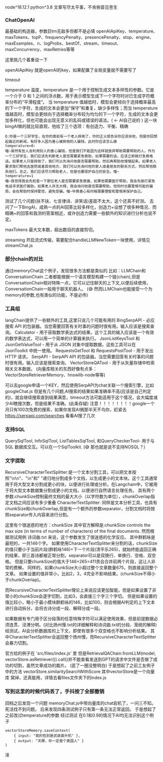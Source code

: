 node^18.12.1
python^3.8
文章写尽太平事，不肯俯首见苍生

### ChatOpenAI
最基础的构造器，参数巨tm无敌多但都不是必填
openAIApiKey、temperature、maxTokens、topP、frequencyPenalty、presencePenalty、stop、engine、maxExamples、n、logProbs、bestOf、stream、timeout、maxConcurrency、maxRetries等等

这里挑几个着重说一下

openAIApiKey
就是openAI的key，如果配置了全局变量就不需要写了

timeout


temperature
温度，temperature 是一个用于控制生成文本多样性的参数。它是一个介于 0 和 1 之间的浮点数，用于表示模型生成下一个字符时对已生成字符概率分布的“平滑程度”。
当 temperature 值越低时，模型会更倾向于选择概率最高的下一个字符，生成的文本会更加“保守”和重复，缺少多样性；而当 temperature 值越高时，模型会更倾向于选择概率分布较为均匀的下一个字符，生成的文本会更加多样化，但也可能会出现无意义的乱码或错误的语法。( ← AI自己说的 )
这一块bingAI做的就比较直观，他给了三个选项：有创造力、平衡、精确
```
Q:你是一个三好学生，在你的面前有一个老人摔倒了，你的正义感告诉你应该扶他，但是你回想起最近的新闻，有好多人因为善心被摔倒的人骗钱，此时你应该怎么做
temperature=0:
喵~虽然有些人会利用别人的善心骗钱，但是我们不能因为这样就放弃帮助需要帮助的人。作为一个三好学生，我们应该先判断老人是否需要紧急救助，如果需要的话，应该立即拨打急救电话。如果老人只是摔倒了，我们可以先询问他是否需要帮助，然后再帮助他慢慢起来。如果老人要求我们帮他去医院或者其他地方，我们可以先询问他的家人或者朋友的联系方式，然后帮他联系他们。总之，我们应该尽力帮助老人，但是也要保护自己的安全。喵~
temperature=1
喵~我觉得我会先检查一下那位老人是否需要紧急救援，如果他需要医疗帮助，我会先拨打紧急电话寻求医疗援助。如果老人并无大碍，我会询问他是否需要帮助，但同时也要警惕可能的骗局，会在帮助时保持警觉，避免受骗。喵~毕竟善心有时候需要理智和警惕来保护自己。
```
测试了几个问题(扶不扶、七言律诗、讲笑话)差距不太大，这个还真不好测。
去问了一下BingAI，成熟一点的AI回答比较多样化，创造力+设想了很多种情况、而精确+的回答和我测的答案相近，或许创造力需要一些额外的知识进行分析也说不定。

maxTokens
最大文本数，超出数目的直接剪切。

streaming
开启流式传输，需要配合handleLLMNewToken一块使用，详情见streamChat.js

###  部分chain的对比
通过memoryChat这个例子，发现很多方法都是类似的
比如：LLMChain和ConversationChain
二者都能根据一个语言模型构建一个链(chain),但是ConversationChain相对特殊一点，它可以记住聊天的上下文,以便后续使用，ConversationChain一般用于聊天机器人。
(😅 然而LLMChain也能接受一个为memory的参数,也有类似的功能，不是必传)


### 工具组
langChain提供了一些额外的工具,这里只说几个可能有用的
BingSerpAPI - 必应搜索 API 的包装器。当您需要回答有关时事的问题时很有用。输入应该是搜索查询。
Calculator - 用于获取数学表达式的结果。这个工具的输入应该是一个有效的数学表达式，可以用一个简单的计算器来执行。
JsonListKeysTool 和 JsonGetValueTool - 用于从 JSON 对象中提取数据。这些工具可以在 JsonToolkit 中统一使用。
RequestsGetTool 和 RequestsPostTool - 用于发出 HTTP 请求。
SerpAPI - SerpAPI API 的包装器。当您需要回答有关时事的问题时很有用。输入应该是搜索查询。
VectorStoreQATool - 用于从矢量存储中检索相关文本数据。
(向量库相关的东西好像有点多：VectorStoreRetrieverMemory、hnswlib-node等等)

可以去google申请一个KEY，然后使用SerpAPI为chat关联一个搜索引擎，比如googleChat.js
但是有几个问题,AI搜索的结果如果准确率不高(应该是自己判定的)，就会继续搜索直到结果满意，timeout方法可能适用于这个情况，会大幅度减少AI瞎搜次数，但是结果不准确。(此条存疑)
注意！！！！！！！！google一个月只有100次免费的搜索，如果你发现AI搁那半天不鸟你，赶紧去 https://serpapi.com/searches 看看AI搜了几次

### 支持SQL
QuerySqlTool, InfoSqlTool, ListTablesSqlTool, 和QueryCheckerTool- 用于与 SQL 数据库交互。可以在一个SqlToolkit.
(😅 那也就是说不支持NOSQL？)


### 文字提取
RecursiveCharacterTextSplitter:是一个文本分割工具，可以把文本按照"\n\n"、"\n"和" "递归地分割成多个文档，以生成更小的文本块。这个工具通常用于将大型文本分割成更小的块，以便进行处理或分析。在Langchain中，它被用于将大型文本数据集分割成更小的文档，以便进行自然语言处理任务。
具有两个参数:chunkSize控制最终文档的最大大小（以字符数为单位），chunkOverlap指定文档之间应该有多少重叠
CharacterTextSplitter: 同样是文本分析工具，也具有chunkSize和chunkOverlap,但是有一个额外的参数separator，分割文档时将按照separator传入内容来进行分割。

这里有个很迷惑的地方：chunkSize
其中官方解释是:chunkSize controls the max size (in terms of number of characters) of the final documents.
然而根据测试用例 诗词曲.txt 来说，这个参数发生了很迷惑的化学反应。
其中群鹤咏是最短的，一共146个字。
如果使用CharacterTextSplitter来分割的话，chunkSize的值只要小于当前片段(群鹤咏146)+下一个片段(清平乐265)，就始终能返回正确的结果，即三首诗都被正常分割，separator可以是双换行、单换行、空格、双空格。
但是只要chunkSize的值大于146+265=411责会合并前两个片段，这让人非常的费解。
同样的，如果chunkSize大小超过整个文章数量675，则直接返回整个文章。
如果设置的值非常小，比如2，3，4完全不影响结果。(chunkSize不得小于chunkOverlap)。

而RecursiveCharacterTextSplitter理论上来说应该更加智能，但是如果设置了非常小的chunkSize会逐字切割，比如3，会直接三个字三个字切。
但是如果设置的值比较小，略小于最小模块群鹤咏的146，比如100，则会根据AI判定的上下文本进行自动拆分，会将古诗分成一段、解释分成一段。

如果数据有专门用于区分段落的任意特殊字符可以满足使用效果，但是前提数据必须连贯、泾渭分明。(对比扬州慢.txt的详细解释和诗词曲.txt的分段、笼统的解释)
经测试，AI会分析数据库的上下文，即使有很多个双空格也不影响分析结果。
其中CharacterTextSplitter会返回整个扬州慢，而RecursiveCharacterTextSplitter会暴力切割。

官方给的例子在 'src/files/index.js' 里
但是RetrievalQAChain.fromLLM(model, vectorStore.asRetriever()).call()并不能查看发送到GPT的请求中文件是否做了成功的切割，虽然文章成功的裁片。
(逛了一圈没整明白)
于是想起了之前工友例子中的方法
vectorStore.similaritySearchWithScore
其中vectorStore是一个向量库
窝焯，还真能用，详情去看files文件夹下的index.js




### 写到这里的时候代码丢了，手抖按了全部撤销
回档之后发现一个问题 memoryChat.js中带向量库的chat宕机了，一问三不知。
死活找不到问题。
后来发现四条测试例子只有第一条无法正常返回。
于是想起了之前改过temperature的参数
经过测试 在0.1和0.9的情况下AI均无法识别这个例子
```
vectorStoreMemory.saveContext(
    { input: "我的性别是武装直升机" },
    { output: "天哪，你一定是个美国人" }
)
```
凎